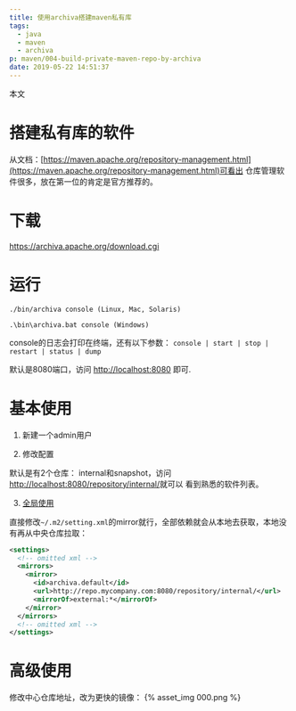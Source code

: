 ```yaml
---
title: 使用archiva搭建maven私有库
tags:
  - java
  - maven
  - archiva
p: maven/004-build-private-maven-repo-by-archiva
date: 2019-05-22 14:51:37
---
```


本文

# 搭建私有库的软件

从文档：[https://maven.apache.org/repository-management.html](https://maven.apache.org/repository-management.html)可看出
仓库管理软件很多，放在第一位的肯定是官方推荐的。

# 下载
https://archiva.apache.org/download.cgi

# 运行
```
./bin/archiva console (Linux, Mac, Solaris)

.\bin\archiva.bat console (Windows)
```
console的日志会打印在终端，还有以下参数： `console | start | stop | restart | status | dump`

默认是8080端口，访问 [http://localhost:8080](http://localhost:8080) 即可.

# 基本使用

1. 新建一个admin用户

2. 修改配置

默认是有2个仓库： internal和snapshot，访问[http://localhost:8080/repository/internal/](http://localhost:8080/repository/internal/)就可以
看到熟悉的软件列表。

3. [全局使用](https://archiva.apache.org/docs/2.2.4/userguide/using-repository.html)

直接修改`~/.m2/setting.xml`的mirror就行，全部依赖就会从本地去获取，本地没有再从中央仓库拉取：

```xml
<settings>
  <!-- omitted xml -->
  <mirrors>
    <mirror>
      <id>archiva.default</id>
      <url>http://repo.mycompany.com:8080/repository/internal/</url>
      <mirrorOf>external:*</mirrorOf>
    </mirror>
  </mirrors>
  <!-- omitted xml -->
</settings>
```


# 高级使用

修改中心仓库地址，改为更快的镜像：
{% asset_img 000.png %}




